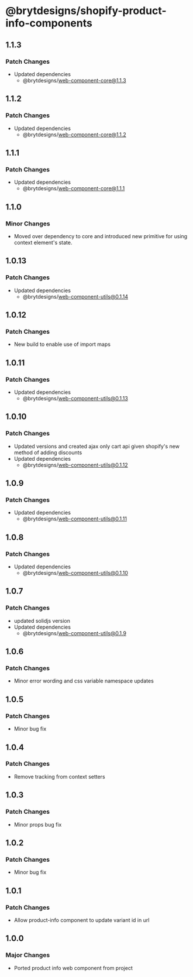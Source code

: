 # @brytdesigns/shopify-product-info-components

## 1.1.3

### Patch Changes

- Updated dependencies
  - @brytdesigns/web-component-core@1.1.3

## 1.1.2

### Patch Changes

- Updated dependencies
  - @brytdesigns/web-component-core@1.1.2

## 1.1.1

### Patch Changes

- Updated dependencies
  - @brytdesigns/web-component-core@1.1.1

## 1.1.0

### Minor Changes

- Moved over dependency to core and introduced new primitive for using context element's state.

## 1.0.13

### Patch Changes

- Updated dependencies
  - @brytdesigns/web-component-utils@0.1.14

## 1.0.12

### Patch Changes

- New build to enable use of import maps

## 1.0.11

### Patch Changes

- Updated dependencies
  - @brytdesigns/web-component-utils@0.1.13

## 1.0.10

### Patch Changes

- Updated versions and created ajax only cart api given shopify's new method of adding discounts
- Updated dependencies
  - @brytdesigns/web-component-utils@0.1.12

## 1.0.9

### Patch Changes

- Updated dependencies
  - @brytdesigns/web-component-utils@0.1.11

## 1.0.8

### Patch Changes

- Updated dependencies
  - @brytdesigns/web-component-utils@0.1.10

## 1.0.7

### Patch Changes

- updated solidjs version
- Updated dependencies
  - @brytdesigns/web-component-utils@0.1.9

## 1.0.6

### Patch Changes

- Minor error wording and css variable namespace updates

## 1.0.5

### Patch Changes

- Minor bug fix

## 1.0.4

### Patch Changes

- Remove tracking from context setters

## 1.0.3

### Patch Changes

- Minor props bug fix

## 1.0.2

### Patch Changes

- Minor bug fix

## 1.0.1

### Patch Changes

- Allow product-info component to update variant id in url

## 1.0.0

### Major Changes

- Ported product info web component from project
